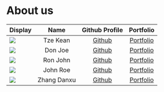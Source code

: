 # About us

Display | Name | Github Profile | Portfolio 
--------|:----:|:--------------:|:---------:
![](https://via.placeholder.com/100.png?text=Photo) | Tze Kean | [Github](https://github.com/HiIAmTzeKean) | [Portfolio](docs/team/johndoe.md)
![](https://via.placeholder.com/100.png?text=Photo) | Don Joe | [Github](https://github.com/) | [Portfolio](docs/team/tzekean.md)
![](https://via.placeholder.com/100.png?text=Photo) | Ron John | [Github](https://github.com/) | [Portfolio](docs/team/johndoe.md)
![](https://via.placeholder.com/100.png?text=Photo) | John Roe | [Github](https://github.com/) | [Portfolio](docs/team/johndoe.md)
![](https://via.placeholder.com/100.png?text=Photo) | Zhang Danxu | [Github](https://github.com/danxuZhang) | [Portfolio](team/DanxuZhang.md)
